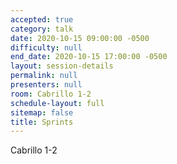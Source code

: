 ```yaml
---
accepted: true
category: talk
date: 2020-10-15 09:00:00 -0500
difficulty: null
end_date: 2020-10-15 17:00:00 -0500
layout: session-details
permalink: null
presenters: null
room: Cabrillo 1-2
schedule-layout: full
sitemap: false
title: Sprints
---
```


Cabrillo 1-2